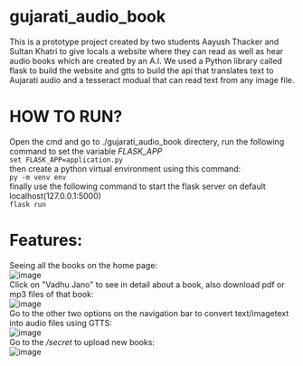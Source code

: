 # gujarati_audio_book
This is a prototype project created by two students Aayush Thacker and Sultan Khatri to give locals a website where they can read as well as hear audio books which are created by an A.I.
We used a Python library called flask to build the website and gtts to build the api that translates text to Aujarati audio and a tesseract modual that can read text from any image file.
<br>
# HOW TO RUN?
Open the cmd and go to ./gujarati_audio_book directery, run the following command to set the variable *FLASK_APP* <br>
`set FLASK_APP=application.py`
<br>
then create a python virtual environment using this command:<br>
`py -m venv env`
<br>
finally use the following command to start the flask server on default localhost(127.0.0.1:5000) <br>
`flask run`
<br>
# Features:
Seeing all the books on the home page:<br>
![image](https://user-images.githubusercontent.com/59171847/180642379-c293f7be-1c77-4aeb-be04-bea4e1261e19.png)
<br>
Click on "Vadhu Jano" to see in detail about a book, also download pdf or mp3 files of that book:<br>
![image](https://user-images.githubusercontent.com/59171847/180642436-fc1bfb64-d3f4-44e1-a23d-f8d06b1226a7.png)
<br>
Go to the other two options on the navigation bar to convert text/imagetext into audio files using GTTS:<br>
![image](https://user-images.githubusercontent.com/59171847/180642577-6f3c812c-0b6f-4e8c-9d40-bafa3afd4147.png)
<br>
Go to the */secret* to upload new books:<br>
![image](https://user-images.githubusercontent.com/59171847/180642633-f8f8e13c-a6b2-4889-bff0-fe32ee8cecd9.png)
